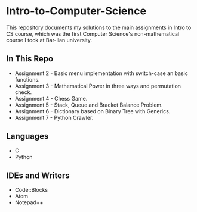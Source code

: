 # Intro-to-Computer-Science

This repository documents my solutions to the main assignments in Intro to CS course, which was the first Computer Science's non-mathematical course I took at Bar-Ilan university.

## In This Repo

- Assignment 2 - Basic menu implementation with switch-case an basic functions.
- Assignment 3 - Mathematical Power in three ways and permutation check.
- Assignment 4 - Chess Game.
- Assignment 5 - Stack, Queue and Bracket Balance Problem.
- Assignment 6 - Dictionary based on Binary Tree with Generics.
- Assignment 7 - Python Crawler.

## Languages
- C
- Python

## IDEs and Writers
- Code::Blocks
- Atom
- Notepad++
